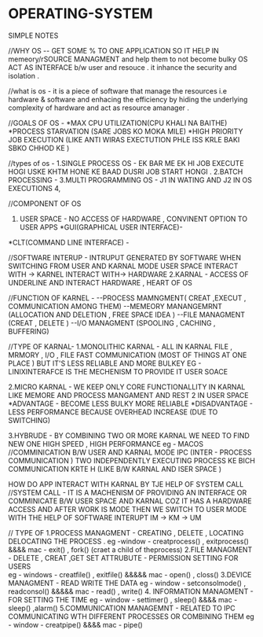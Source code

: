 # OPERATING-SYSTEM
SIMPLE NOTES


//WHY OS -- GET SOME % TO ONE APPLICATION SO IT HELP IN memeory/rSOURCE MANAGMENT and help them to not become bulky 
OS ACT AS INTERFACE b/w user and resouce .
it inhance the security and isolation .

//what is os - it is a piece of software that manage the resources i.e hardware & software and enhacing the efficiency by hiding the underlying complexity of hardware and act as resource amanager .

//GOALS OF OS -
*MAX CPU UTILIZATION(CPU KHALI NA BAITHE)
*PROCESS STARVATION (SARE JOBS KO MOKA MILE)
*HIGH PRIORITY JOB EXECUTION (LIKE ANTI WIRAS EXECTUTION PHLE ISS KRLE BAKI SBKO CHHOD KE )

//types of os -
1.SINGLE PROCESS OS - EK BAR ME EK HI JOB EXECUTE HOGI USKE KHTM HONE KE BAAD DUSRI JOB START HONGI .
2.BATCH PROCESSING - 
3.MULTI PROGRAMMING OS - J1 IN WATING AND J2 IN OS EXECUTIONS
4,

















//COMPONENT OF OS
1. USER SPACE - NO ACCESS OF HARDWARE , CONVINENT OPTION TO USER APPS 
*GUI(GRAPHICAL USER INTERFACE)-

*CLT(COMMAND LINE INTERFACE) -

//SOFTWARE INTERUP - INTRUPUT GENERATED BY SOFTWARE WHEN SWITCHING FROM USER AND KARNAL MODE
USER SPACE INTERACT WITH -> KARNEL INTERACT WITH-> HARDWARE
2.KARNAL - ACCESS OF UNDERLINE AND INTERACT HARDWARE , HEART OF OS 

//FUNCTION OF KARNEL -
--PROCESS MAMNGMENT( CREAT ,EXECUT , COMMUNICATION AMONG THEM)
--MEMEORY MANANGEMRNT (ALLOCATION AND DELETION , FREE SPACE IDEA )
--FILE MANAGMENT (CREAT , DELETE )
--I/O MANAGMENT (SPOOLING , CACHING , BUFFERING)

//TYPE OF KARNAL-
1.MONOLITHIC KARNAL - ALL IN KARNAL FILE , MRMORY , I/O , FILE
FAST COMMUNICATION (MOST OF THINGS AT ONE PLACE ) 
BUT IT'S LESS RELIABLE AND MORE BULKEY 
EG - LINIXINTERAFCE IS THE MECHENISM TO PROVIDE IT USER SOACE 

2.MICRO KARNAL - WE KEEP ONLY CORE FUNCTIONALLITY IN KARNAL LIKE MEMORE AND PROCESS MANGAMENT AND REST 2 IN USER SPACE 
*ADVANTAGE -
BECOME LESS BULKY 
MORE RELIABLE 
*DISADVANTAGE - LESS PERFORMANCE BECAUSE OVERHEAD INCREASE (DUE TO SWITCHING)

3.HYBRUDE - BY COMBINING TWO OR MORE KARNAL WE NEED TO FIND NEW ONE 
HIGH SPEED , HIGH PERFORMANCE  eg - MACOS
//COMMINICATION B/W USER AND KARNAL MODE
IPC (INTER - PROCESS COMMUNICATION ) TWO INDEPENDENTLY EXECUTING PROCESS KE BICH COMMUNICATION KRTE H (LIKE B/W KARNAL AND ISER SPACE )

HOW DO APP INTERACT WITH KARNAL BY TJE HELP OF SYSTEM CALL
//SYSTEM CALL - IT IS A MACHENISM OF PROVIDING AN INTERFACE OR COMMINICATE B/W USER SPACE AND KARNAL COZ IT HAS A HARDWARE ACCESS AND AFTER WORK IS MODE THEN WE SWITCH TO  USER MODE WITH THE HELP OF SOFTWARE INTERUPT
IM -> KM -> UM

// TYPE OF 
1.PROCESS MANAGMENT -  CREATING , DELETE , LOCATING DELOCATING THE PROCESS .
eg -window - creatprocess() , exitprocess()  &&&& mac - exit() , fork() (craet a child of theprocess)
2.FILE MANAGMENT - DELETE , CREAT ,GET SET ATTRUBUTE - PERMISSION SETTING FOR USERS  
eg - windows - creatfile() , exitfile() &&&&&  mac -  open() , closs()
3.DEVICE MANAGMENT - READ WRITE THE DATA
eg - window - setconsolmode() , readconsol()  &&&&& mac - read() , write() 
4. INFORMATION MANAGMENT - FOR SETTING THE TIME 
eg - window - settimer() , sleep()   &&&&  mac - sleep() ,alarm()
5.COMMUNICATION MANAGEMNT - RELATED TO IPC COMMUNICATING WTH DIFFERENT PROCESSES OR COMBINING THEM
eg - window - creatpipe()  &&&&  mac - pipe()
